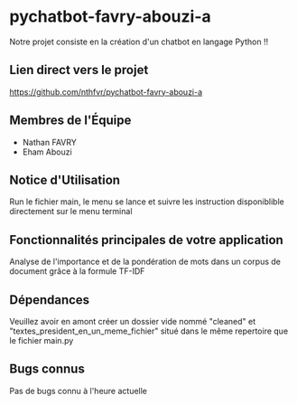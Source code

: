 # pychatbot-favry-abouzi-a

Notre projet consiste en la création d'un chatbot en langage Python !!

## Lien direct vers le projet

https://github.com/nthfvr/pychatbot-favry-abouzi-a

## Membres de l'Équipe

- Nathan FAVRY
- Eham Abouzi

## Notice d'Utilisation

Run le fichier main, le menu se lance et suivre les instruction disponiblible directement sur le menu terminal

## Fonctionnalités principales de votre application 

Analyse de l'importance et de la pondération de mots dans un corpus de document grâce à la formule TF-IDF

## Dépendances

Veuillez avoir en amont créer un dossier vide nommé "cleaned" et "textes_president_en_un_meme_fichier" situé dans le même repertoire que le fichier main.py

## Bugs connus

Pas de bugs connu à l'heure actuelle

